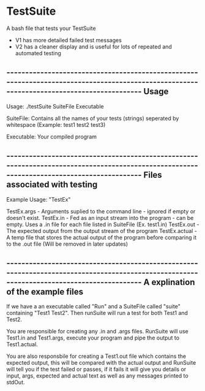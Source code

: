 # TestSuite
A bash file that tests your TestSuite
  - V1 has more detailed failed test messages
  - V2 has a cleaner display and is useful for lots of repeated and automated testing

------------------------------------------------------------------------------------------------------------------------------------------ Usage
----------------------------------------------------------------------------------------------------------------------------------------
Usage: ./testSuite SuiteFile Executable

SuiteFile: Contains all the names of your tests (strings) seperated by whitespace
(Example: test1 test2 test3)

Executable: Your compiled program


------------------------------------------------------------------------------------------------------------------------------------------ Files associated with testing
----------------------------------------------------------------------------------------------------------------------------------------
Example Usage: "TestEx"

TestEx.args - Arguments suplied to the command line - ignored if empty or doesn't exist. 
TestEx.in - Fed as an input stream into the program - can be empty. Uses a .in file for each file listed in SuiteFile (Ex. test1.in)
TestEx.out - The expected output from the output stream of the program
TestEx.actual - A temp file that stores the actual output of the program before comparing it to the .out file (Will be removed in later updates)



------------------------------------------------------------------------------------------------------------------------------------------ A explination of the example files
----------------------------------------------------------------------------------------------------------------------------------------
If we have a an executable called "Run" and a SuiteFile called "suite" containing "Test1 Test2". Then runSuite will run a test for both Test1 and Test2. 

You are responsible for creating any .in and .args files. RunSuite will use Test1.in and Test1.args, execute your program and pipe the output to Test1.actual.

You are also responsbile for creating a Test1.out file which contains the expected output, this will be compared with the actual output and RunSuite will tell you if the test failed or passes, if it fails it will give you details or input, args, expected and actual text as well as any messages printed to stdOut.


